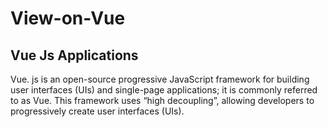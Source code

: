 # View-on-Vue
## Vue Js Applications 
Vue. js is an open-source progressive JavaScript framework for building user interfaces (UIs) and single-page applications; it is commonly referred to as Vue. This framework uses “high decoupling”, allowing developers to progressively create user interfaces (UIs).
